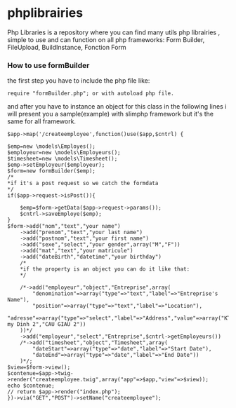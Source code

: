 # phplibrairies
Php Libraries is a repository where you can find many utils php librairies , simple to use and can function on all php frameworks: Form Builder, FileUpload, BuildInstance, Fonction Form

### How to use formBuilder
the first step you have to include the php file like:

    require "formBuilder.php"; or with autoload php file.
    
and after you have to instance an object for this class
in the following lines i will present you a sample(example) with slimphp framework but it's the same for all framework.



    $app->map('/createemployee',function()use($app,$cntrl) {

    $emp=new \models\Employes();
    $employeur=new \models\Employeurs();
    $timesheet=new \models\Timesheet();
    $emp->setEmployeur($employeur);
    $form=new formBuilder($emp);
    /*
    *if it's a post request so we catch the formdata
    */
    if($app->request->isPost()){

        $emp=$form->getData($app->request->params());
        $cntrl->saveEmploye($emp);
    }
    $form->add("nom","text","your name")
        ->add("prenom","text","your last name")
        ->add("postnom","text","your first name")
        ->add("sexe","select","your gender",array("M","F"))
        ->add("mat","text","your matricule")
        ->add("dateBirth","datetime","your birthday")
        /*
        *if the property is an object you can do it like that:
        */
        
        /*->add("employeur","object","Entreprise",array(
            "denomination"=>array("type"=>"text","label"=>"Entreprise's Name"),
            "position"=>array("type"=>"text","label"=>"Location"),
            "adresse"=>array("type"=>"select","label"=>"Address","value"=>array("KTX my Dinh 2","CAU GIAU 2"))
        ))*/
        ->add("employeur","select","Entreprise",$cntrl->getEmployeurs())
        /*->add("timesheet","object","Timesheet",array(
            "dateStart"=>array("type"=>"date","label"=>"Start Date"),
            "dateEnd"=>array("type"=>"date","label"=>"End Date"))
        )*/;
    $view=$form->view();
    $contenue=$app->twig->render("createemployee.twig",array("app"=>$app,"view"=>$view));
    echo $contenue;
    // return $app->render("index.php");
    })->via("GET","POST")->setName("createemployee");
